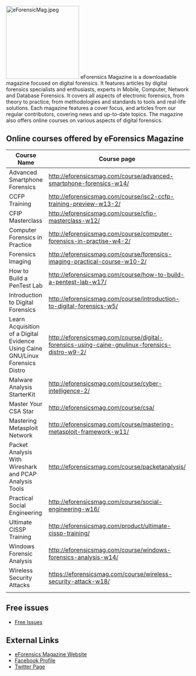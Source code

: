 <img src="eForensicMag.jpeg" title="eForensicMag.jpeg" width="200"
alt="eForensicMag.jpeg" /> eForensics Magazine is a downloadable
magazine focused on digital forensics. It features articles by digital
forensics specialists and enthusiasts, experts in Mobile, Computer,
Network and Database Forensics. It covers all aspects of electronic
forensics, from theory to practice, from methodologies and standards to
tools and real-life solutions. Each magazine features a cover focus, and
articles from our regular contributors, covering news and up-to-date
topics. The magazine also offers online courses on various aspects of
digital forensics.

## Online courses offered by eForensics Magazine

| Course Name                                                                    | Course page                                                                                     | Instructor         |
|--------------------------------------------------------------------------------|-------------------------------------------------------------------------------------------------|--------------------|
| Advanced Smartphone Forensics                                                  | <http://eforensicsmag.com/course/advanced-smartphone-forensics-w14/>                            | Massa Fabio        |
| CCFP Training                                                                  | <http://eforensicsmag.com/course/isc2-ccfp-training-preview-w13-2/>                             | Jay C. Grant       |
| CFIP Masterclass                                                               | <http://eforensicsmag.com/course/cfip-masterclass-w12/>                                         | IICFIP             |
| Computer Forensics in Practice                                                 | <http://eforensicsmag.com/course/computer-forensics-in-practise-w4-2/>                          | Shweta A. Chawla   |
| Forensics Imaging                                                              | <http://eforensicsmag.com/course/forensics-imaging-practical-course-w10-2/>                     | Bridgette Braxton  |
| How to Build a PenTest Lab                                                     | <http://eforensicsmag.com/course/how-to-build-a-pentest-lab-w17/>                               | Paul Janes         |
| Introduction to Digital Forensics                                              | <http://eforensicsmag.com/course/introduction-to-digital-forensics-w5/>                         | Inveet Singh       |
| Learn Acquisition of a Digital Evidence Using Caine GNU/Linux Forensics Distro | <http://eforensicsmag.com/course/digital-forensics-using-caine-gnulinux-forensics-distro-w9-2/> | Nanni Basatti      |
| Malware Analysis StarterKit                                                    | <http://eforensicsmag.com/course/cyber-intelligence-2/>                                         | Anderson Tamborim  |
| Master Your CSA Star                                                           | <http://eforensicsmag.com/course/csa/>                                                          | John DiMaria       |
| Mastering Metasploit Network                                                   | <http://eforensicsmag.com/course/mastering-metasploit-framework-w11/>                           | Gabriele Biondo    |
| Packet Analysis With Wireshark and PCAP Analysis Tools                         | <http://eforensicsmag.com/course/packetanalysis/>                                               | Eric A. Vanderburg |
| Practical Social Engineering                                                   | <http://eforensicsmag.com/course/social-engineering-w16/>                                       | Anderson Tamborim  |
| Ultimate CISSP Training                                                        | <http://eforensicsmag.com/product/ultimate-cissp-training/>                                     | John Dively        |
| Windows Forensic Analysis                                                      | <http://eforensicsmag.com/course/windows-forensics-analysis-w14/>                               | Muhammad Irfan     |
| Wireless Security Attacks                                                      | <https://eforensicsmag.com/course/wireless-security-attack-w18/>                                | Shad Malloy        |
|                                                                                |                                                                                                 |                    |

## Free issues

- [Free Issues](https://eforensicsmag.com/downloads/free/)

## External Links

- [eForensics Magazine Website](http://eforensicsmag.com/)
- [Facebook Profile](https://www.facebook.com/EForensicsMagazine)
- [Twitter Page](https://twitter.com/eForensics_Mag)